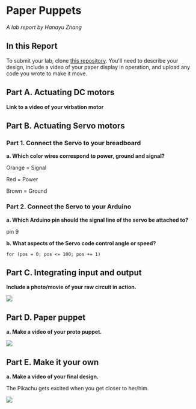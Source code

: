 # Paper Puppets

*A lab report by Hanayu Zhang*

## In this Report

To submit your lab, clone [this repository](https://github.com/FAR-Lab/IDD-Fa18-Lab4). You'll need to describe your design, include a video of your paper display in operation, and upload any code you wrote to make it move.

## Part A. Actuating DC motors

**Link to a video of your virbation motor**

## Part B. Actuating Servo motors

### Part 1. Connect the Servo to your breadboard

**a. Which color wires correspond to power, ground and signal?**

Orange = Signal

Red = Power

Brown = Ground

### Part 2. Connect the Servo to your Arduino

**a. Which Arduino pin should the signal line of the servo be attached to?** 

pin 9 

**b. What aspects of the Servo code control angle or speed?**

```
for (pos = 0; pos <= 100; pos += 1)
```

## Part C. Integrating input and output

**Include a photo/movie of your raw circuit in action.**

[![](http://img.youtube.com/vi/usf_31diIU4/0.jpg)](http://www.youtube.com/watch?v=usf_31diIU4 "")


## Part D. Paper puppet

**a. Make a video of your proto puppet.**

[![](http://img.youtube.com/vi/m004C8thccY/0.jpg)](http://www.youtube.com/watch?v=m004C8thccY "")


## Part E. Make it your own

**a. Make a video of your final design.**

The Pikachu gets excited when you get closer to her/him.

[![](http://img.youtube.com/vi/YfQBDpG5x4g/0.jpg)](http://www.youtube.com/watch?v=YfQBDpG5x4g "")
 
